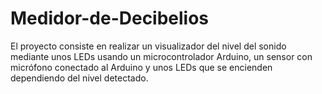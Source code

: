 # Medidor-de-Decibelios
El proyecto consiste en realizar un visualizador del nivel del sonido mediante unos LEDs usando un microcontrolador Arduino, un sensor con micrófono conectado al Arduino y unos LEDs que se encienden dependiendo del nivel detectado. 
